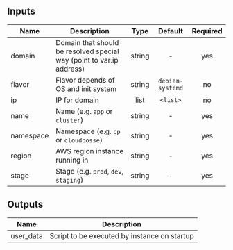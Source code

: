
## Inputs

| Name | Description | Type | Default | Required |
|------|-------------|:----:|:-----:|:-----:|
| domain | Domain that should be resolved special way (point to var.ip address) | string | - | yes |
| flavor | Flavor depends of OS and init system | string | `debian-systemd` | no |
| ip | IP for domain | list | `<list>` | no |
| name | Name  (e.g. `app` or `cluster`) | string | - | yes |
| namespace | Namespace (e.g. `cp` or `cloudposse`) | string | - | yes |
| region | AWS region instance running in | string | - | yes |
| stage | Stage (e.g. `prod`, `dev`, `staging`) | string | - | yes |

## Outputs

| Name | Description |
|------|-------------|
| user_data | Script to be executed by instance on startup |

